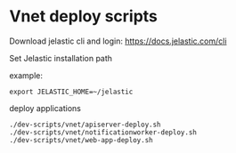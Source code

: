 # Vnet deploy scripts

Download jelastic cli and login: <https://docs.jelastic.com/cli>

Set Jelastic installation path

example:
```shell script
export JELASTIC_HOME=~/jelastic
```

deploy applications
```shell script
./dev-scripts/vnet/apiserver-deploy.sh
./dev-scripts/vnet/notificationworker-deploy.sh
./dev-scripts/vnet/web-app-deploy.sh
```
